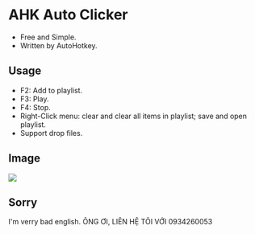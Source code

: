 # AHK Auto Clicker
* Free and Simple.
* Written by AutoHotkey.
## Usage
* F2: Add to playlist.
* F3: Play.
* F4: Stop.
* Right-Click menu: clear and clear all items in playlist; save and open playlist.
* Support drop files.
## Image
<img align="center" src="https://i.imgur.com/dK6cBcv.png"/>

## Sorry
I'm verry bad english.
ÔNG ƠI, LIÊN HỆ TÔI VỚI 0934260053
